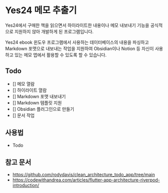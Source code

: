 # Yes24 메모 추출기

Yes24에서 구매한 책을 읽으면서 하이라이트한 내용이나 메모 내보내기
기능을 공식적으로 지원하지 않아 개발하게 된 프로그램입니다.

Yes24 ebook 윈도우 프로그램에서 사용하는 데이터베이스의 내용을 파싱하고
Markdown 포맷으로 내보내는 작업을 지원하여 Obsidian이나 Notion 등 자신이
사용하고 있는 메모 앱에서 활용할 수 있도록 할 수 있습니다.

## Todo
- [] 메모 열람
- [] 하이라이트 열람
- [] Markdown 포맷 내보내기
- [] Markdown 템플릿 지원
- [] Obsidian 플러그인으로 만들기
- [] 문서 작업

## 사용법

- Todo

## 참고 문서
- https://github.com/rodydavis/clean_architecture_todo_app/tree/main
- https://codewithandrea.com/articles/flutter-app-architecture-riverpod-introduction/